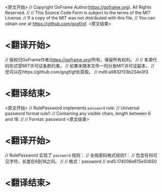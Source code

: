 
<原文开始>
// Copyright GoFrame Author(https://goframe.org). All Rights Reserved.
//
// This Source Code Form is subject to the terms of the MIT License.
// If a copy of the MIT was not distributed with this file,
// You can obtain one at https://github.com/gogf/gf.
<原文结束>

# <翻译开始>
// 版权归GoFrame作者(https://goframe.org)所有。保留所有权利。
//
// 本源代码形式受MIT许可证条款约束。
// 如果未随本文件一同分发MIT许可证副本，
// 您可以在https://github.com/gogf/gf处获取。
// md5:a9832f33b234e3f3
# <翻译结束>


<原文开始>
// RulePassword implements `password` rule:
// Universal password format rule1:
// Containing any visible chars, length between 6 and 18.
//
// Format: password
<原文结束>

# <翻译开始>
// RulePassword 实现了 `password` 规则：
// 全局密码格式规则1：
// 包含任何可见字符，长度在6到18之间。
//
// 格式：password
// md5:174006e615e50650
# <翻译结束>

